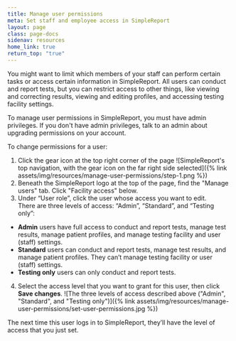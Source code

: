 ```yaml
---
title: Manage user permissions
meta: Set staff and employee access in SimpleReport
layout: page
class: page-docs
sidenav: resources
home_link: true
return_top: "true"
---
```


You might want to limit which members of your staff can perform certain tasks or access certain information in SimpleReport. All users can conduct and report tests, but you can restrict access to other things, like viewing and correcting results, viewing and editing profiles, and accessing testing facility settings.

To manage user permissions in SimpleReport, you must have admin privileges. If you don't have admin privileges, talk to an admin about upgrading permissions on your account.

To change permissions for a user:

1. Click the gear icon at the top right corner of the page
   ![SimpleReport's top navigation, with the gear icon on the far right side selected]({% link assets/img/resources/manage-user-permissions/step-1.png %})
2. Beneath the SimpleReport logo at the top of the page, find the "Manage users" tab. Click "Facility access" below.
3. Under “User role”, click the user whose access you want to edit.<br>
   There are three levels of access: “Admin”, “Standard”, and “Testing only”:

- **Admin** users have full access to conduct and report tests, manage test results, manage patient profiles, and manage testing facility and user (staff) settings.
- **Standard** users can conduct and report tests, manage test results, and manage patient profiles. They can’t manage testing facility or user (staff) settings.
- **Testing only** users can only conduct and report tests.

4. Select the access level that you want to grant for this user, then click **Save changes**.
   ![The three levels of access described above ("Admin", "Standard", and "Testing only")]({% link assets/img/resources/manage-user-permissions/set-user-permissions.jpg %})

The next time this user logs in to SimpleReport, they’ll have the level of access that you just set.
